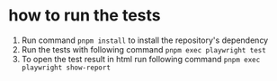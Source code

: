 # how to run the tests

1. Run command `pnpm install` to install the repository's dependency
2. Run the tests with following command `pnpm exec playwright test`
3. To open the test result in html run following command `pnpm exec playwright show-report`

